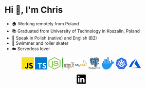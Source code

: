 <h1 align="left">Hi 👋, I'm Chris</h1>

- 🏠 Working remotely from Poland
- 📚 Graduated from University of Technology in Koszalin, Poland
- 💬 Speak in Polish (native) and English (B2)
- 🏃‍ Swimmer and roller skater
- ☁️ Serverless lover

<p align="center">
<img src="https://raw.githubusercontent.com/KrzysiekWyka/KrzysiekWyka/master/static/javascript.svg" alt="javascript" width="40" height="40"/> 
<img src="https://raw.githubusercontent.com/KrzysiekWyka/KrzysiekWyka/master/static/typescript.svg" alt="typescript" width="40" height="40"/> 
<img src="https://raw.githubusercontent.com/KrzysiekWyka/KrzysiekWyka/master/static/nodejs.svg" alt="nodejs" width="40" height="40"/> 
<img src="https://raw.githubusercontent.com/KrzysiekWyka/KrzysiekWyka/master/static/mongodb.svg" alt="mongodb" width="40" height="40"/> 
<img src="https://raw.githubusercontent.com/KrzysiekWyka/KrzysiekWyka/master/static/mysql.svg" alt="mysql" width="40" height="40"/> 
<img src="https://raw.githubusercontent.com/KrzysiekWyka/KrzysiekWyka/master/static/postgresql.svg" alt="postgresql" width="40" height="40"/> 
<img src="https://raw.githubusercontent.com/KrzysiekWyka/KrzysiekWyka/master/static/docker.svg" alt="docker" width="40" height="40"/> 
<img src="https://raw.githubusercontent.com/KrzysiekWyka/KrzysiekWyka/master/static/kubernetes.svg" alt="kubernetes" width="40" height="40"/> 
<img src="https://raw.githubusercontent.com/KrzysiekWyka/KrzysiekWyka/master/static/azure.svg" alt="azure" width="40" height="40"/>
</p>

<p align="center">
<a href="https://linkedin.com/in/krzysztof-wyka" target="blank"><img align="center" src="https://raw.githubusercontent.com/KrzysiekWyka/KrzysiekWyka/master/static/linkedin.svg" alt="linkedin" height="30" width="30" /></a>
</p>
